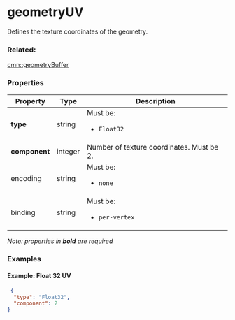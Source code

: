 # geometryUV

Defines the texture coordinates of the geometry.

### Related:

[cmn::geometryBuffer](geometryBuffer.cmn.md)
### Properties

| Property | Type | Description |
| --- | --- | --- |
| **type** | string | <div>Must be:<ul><li>`Float32`</li></ul></div> |
| **component** | integer | Number of texture coordinates. Must be 2. |
| encoding | string | <div>Must be:<ul><li>`none`</li></ul></div> |
| binding | string | <div>Must be:<ul><li>`per-vertex`</li></ul></div> |

*Note: properties in **bold** are required*

### Examples 

#### Example: Float 32 UV 

```json
 {
  "type": "Float32",
  "component": 2
} 
```

